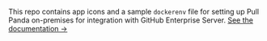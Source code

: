 This repo contains app icons and a sample `dockerenv` file for setting up Pull Panda on-premises for integration with GitHub Enterprise Server. [See the documentation →](https://docs.pullpanda.com/github-enterprise/server)
